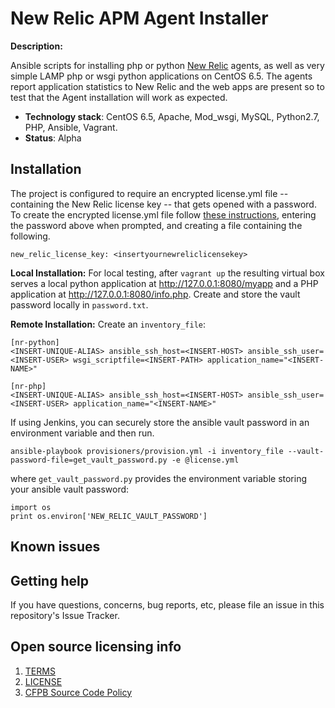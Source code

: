 # New Relic APM Agent Installer
**Description:**
    
Ansible scripts for installing php or python [New Relic](http://www.newrelic.com) agents, as well as very simple LAMP php or wsgi python applications on CentOS 6.5. The agents report application statistics to New Relic and the web apps are present so to test that the Agent installation will work as expected.

  - **Technology stack**: CentOS 6.5, Apache, Mod_wsgi, MySQL, Python2.7, PHP, Ansible, Vagrant.
  - **Status**:  Alpha

## Installation
The project is configured to require an encrypted license.yml file -- containing the New Relic license key -- that gets opened with a password. To create the encrypted license.yml file follow [these instructions](http://docs.ansible.com/ansible/playbooks_vault.html#creating-encrypted-files), entering the password above when prompted, and creating a file containing the following.

```
new_relic_license_key: <insertyournewreliclicensekey>
```
**Local Installation:** For local testing, after `vagrant up` the resulting virtual box serves a local python application at http://127.0.0.1:8080/myapp and a PHP application at http://127.0.0.1:8080/info.php. Create and store the vault password locally in `password.txt`. 
    
**Remote Installation:**
Create an `inventory_file`:
```
[nr-python]
<INSERT-UNIQUE-ALIAS> ansible_ssh_host=<INSERT-HOST> ansible_ssh_user=<INSERT-USER> wsgi_scriptfile=<INSERT-PATH> application_name="<INSERT-NAME>"

[nr-php]
<INSERT-UNIQUE-ALIAS> ansible_ssh_host=<INSERT-HOST> ansible_ssh_user=<INSERT-USER> application_name="<INSERT-NAME>"
```

If using Jenkins, you can securely store the ansible vault password in an environment variable and then run. 
```
ansible-playbook provisioners/provision.yml -i inventory_file --vault-password-file=get_vault_password.py -e @license.yml
```

where `get_vault_password.py` provides the environment variable storing your ansible vault password:
```
import os
print os.environ['NEW_RELIC_VAULT_PASSWORD']
```
    

## Known issues



## Getting help

If you have questions, concerns, bug reports, etc, please file an issue in this repository's Issue Tracker.

## Open source licensing info
1. [TERMS](TERMS.md)
2. [LICENSE](LICENSE)
3. [CFPB Source Code Policy](https://github.com/cfpb/source-code-policy/)

